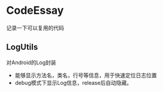# CodeEssay
记录一下可以复用的代码

## LogUtils
对Android的Log封装<br>
- 能够显示方法名，类名，行号等信息，用于快速定位日志位置
- debug模式下显示Log信息，release后自动隐藏。